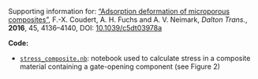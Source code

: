 Supporting information for: [“Adsorption deformation of microporous composites”](https://doi.org/10.1039/c5dt03978a), F.-X. Coudert, A. H. Fuchs and A. V. Neimark, _Dalton Trans._, **2016**, 45, 4136–4140, DOI: [10.1039/c5dt03978a](https://doi.org/10.1039/c5dt03978a)


**Code:**

- [`stress_composite.nb`](stress_composite.nb): notebook used to calculate stress in a composite material containing a gate-opening component (see Figure 2)
